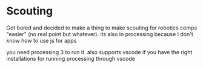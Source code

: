 # Scouting
Got bored and decided to make a thing to make scouting for robotics comps "easier" (no real point but whatever). its also in processing because I don't know how to use js for apps

you need processing 3 to run it. 
also supports vscode if you have the right installations for running processing through vscode
